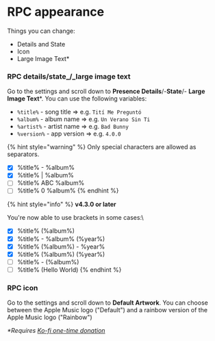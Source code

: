 # RPC appearance

Things you can change:

* Details and State
* Icon
* Large Image Text\*

### RPC details/state_/_large image text

Go to the settings and scroll down to **Presence Details**/-**State**/- **Large Image Text**\*. You can use the following variables:

* `%title%` - song title => e.g. `Tití Me Preguntó`
* `%album%` - album name => e.g. `Un Verano Sin Ti`
* `%artist%` - artist name => e.g. `Bad Bunny`
* `%version%` - app version => e.g. `4.0.0`

{% hint style="warning" %}
Only special characters are allowed as separators.

* [x] %title% - %album%
* [x] %title% | %album%
* [ ] %title% ABC %album%
* [ ] %title% 0 %album%
{% endhint %}

{% hint style="info" %}
**v4.3.0 or later**

You're now able to use brackets in some cases:\


* [x] %title% (%album%)
* [x] %title% - %album% (%year%)
* [x] %title% (%album%) - %year%
* [x] %title% (%album%) (%year%)
* [ ] %title% - (%album%)
* [ ] %title% (Hello World)
{% endhint %}

### RPC icon

Go to the settings and scroll down to **Default Artwork**. You can choose between the Apple Music logo ("Default") and a rainbow version of the Apple Music logo ("Rainbow")



_\*Requires_ [_Ko-fi one-time donation_](https://ko-fi.com/zephra)
